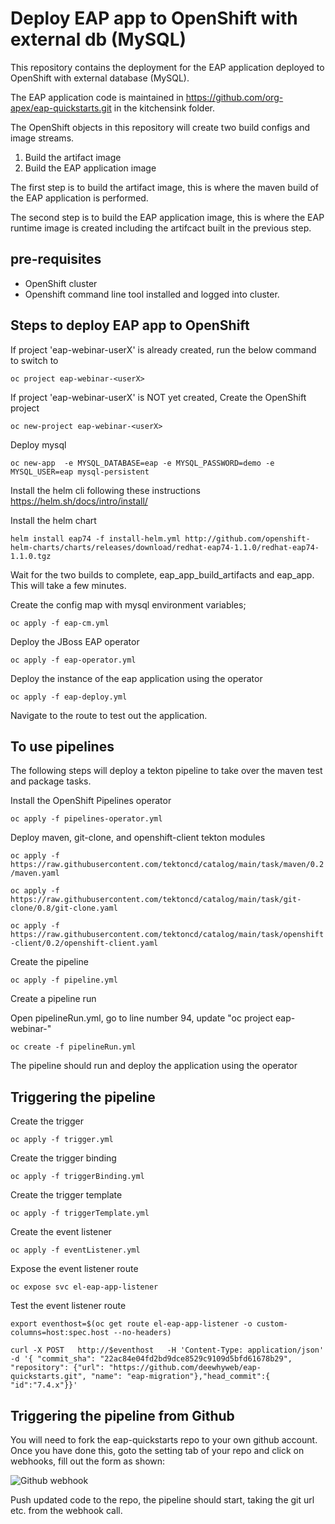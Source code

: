 # Deploy EAP app to OpenShift with external db (MySQL)

This repository contains the deployment for the EAP application deployed to OpenShift with external database (MySQL).

The EAP application code is maintained in https://github.com/org-apex/eap-quickstarts.git in the kitchensink folder.

The OpenShift objects in this repository will create two build configs and image streams.

1. Build the artifact image
2. Build the EAP application image

The first step is to build the artifact image, this is where the maven build of the EAP application is performed.

The second step is to build the EAP application image, this is where the EAP runtime image is created including the artifcact built in the previous step.
## pre-requisites

* OpenShift cluster 
* Openshift command line tool installed and logged into cluster.

## Steps to deploy EAP app to OpenShift

If project 'eap-webinar-userX' is already created, run the below command to switch to

`oc project eap-webinar-<userX>`
  
If project 'eap-webinar-userX' is NOT yet created, Create the OpenShift project

`oc new-project eap-webinar-<userX>`

Deploy mysql

`oc new-app  -e MYSQL_DATABASE=eap -e MYSQL_PASSWORD=demo -e MYSQL_USER=eap mysql-persistent `



Install the helm cli following these instructions https://helm.sh/docs/intro/install/


Install the helm chart

`helm install eap74 -f install-helm.yml http://github.com/openshift-helm-charts/charts/releases/download/redhat-eap74-1.1.0/redhat-eap74-1.1.0.tgz`


Wait for the two builds to complete, eap_app_build_artifacts and eap_app.  This will take a few minutes.

Create the config map with mysql environment variables;

`oc apply -f eap-cm.yml`

Deploy the JBoss EAP operator

`oc apply -f eap-operator.yml`

Deploy the instance of the eap application using the operator

`oc apply -f eap-deploy.yml`

Navigate to the route to test out the application.


## To use pipelines

The following steps will deploy a tekton pipeline to take over the maven test and package tasks.

Install the OpenShift Pipelines operator

`oc apply -f pipelines-operator.yml`

Deploy maven, git-clone, and openshift-client tekton modules

`oc apply -f https://raw.githubusercontent.com/tektoncd/catalog/main/task/maven/0.2/maven.yaml`

`oc apply -f https://raw.githubusercontent.com/tektoncd/catalog/main/task/git-clone/0.8/git-clone.yaml`

`oc apply -f https://raw.githubusercontent.com/tektoncd/catalog/main/task/openshift-client/0.2/openshift-client.yaml`

Create the pipeline

`oc apply -f pipeline.yml`

Create a pipeline run

Open pipelineRun.yml, go to line number 94, update "oc project eap-webinar-<userX>"

`oc create -f pipelineRun.yml`

The pipeline should run and deploy the application using the operator

## Triggering the pipeline

Create the trigger

`oc apply -f trigger.yml`

Create the trigger binding

`oc apply -f triggerBinding.yml`

Create the trigger template

`oc apply -f triggerTemplate.yml`

Create the event listener

`oc apply -f eventListener.yml`

Expose the event listener route

`oc expose svc el-eap-app-listener`

Test the event listener route

`export eventhost=$(oc get route el-eap-app-listener -o custom-columns=host:spec.host --no-headers)`

```
curl -X POST   http://$eventhost   -H 'Content-Type: application/json'   -d '{ "commit_sha": "22ac84e04fd2bd9dce8529c9109d5bfd61678b29",  "repository": {"url": "https://github.com/deewhyweb/eap-quickstarts.git", "name": "eap-migration"},"head_commit":{ "id":"7.4.x"}}'
```

## Triggering the pipeline from Github

You will need to fork the eap-quickstarts repo to your own github account.  Once you have done this, goto the setting tab of your repo and click on webhooks, fill out the form as shown:

![Github webhook](./images/github.png)

Push updated code to the repo, the pipeline should start, taking the git url etc. from the webhook call.

